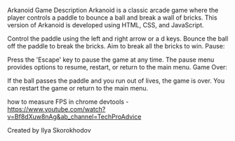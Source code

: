 Arkanoid Game
Description
Arkanoid is a classic arcade game where the player controls a paddle to bounce a ball and break a wall of bricks. This version of Arkanoid is developed using HTML, CSS, and JavaScript.


Control the paddle using the left and right arrow or a d keys.
Bounce the ball off the paddle to break the bricks.
Aim to break all the bricks to win.
Pause:

Press the 'Escape' key to pause the game at any time.
The pause menu provides options to resume, restart, or return to the main menu.
Game Over:

If the ball passes the paddle and you run out of lives, the game is over.
You can restart the game or return to the main menu.


how to measure FPS in chrome devtools - https://www.youtube.com/watch?v=Bf8dXuw8nAg&ab_channel=TechProAdvice

Created by Ilya Skorokhodov